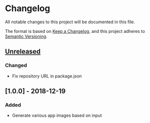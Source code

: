 # Changelog
All notable changes to this project will be documented in this file.

The format is based on [Keep a Changelog](https://keepachangelog.com/en/1.0.0/),
and this project adheres to [Semantic Versioning](https://semver.org/spec/v2.0.0.html).

## [Unreleased]
### Changed
- Fix repository URL in package.json

## [1.0.0] - 2018-12-19
### Added
- Generate various app images based on input

[Unreleased]: https://github.com/JacobDB/app-image-generator/compare/v1.0.0...HEAD
